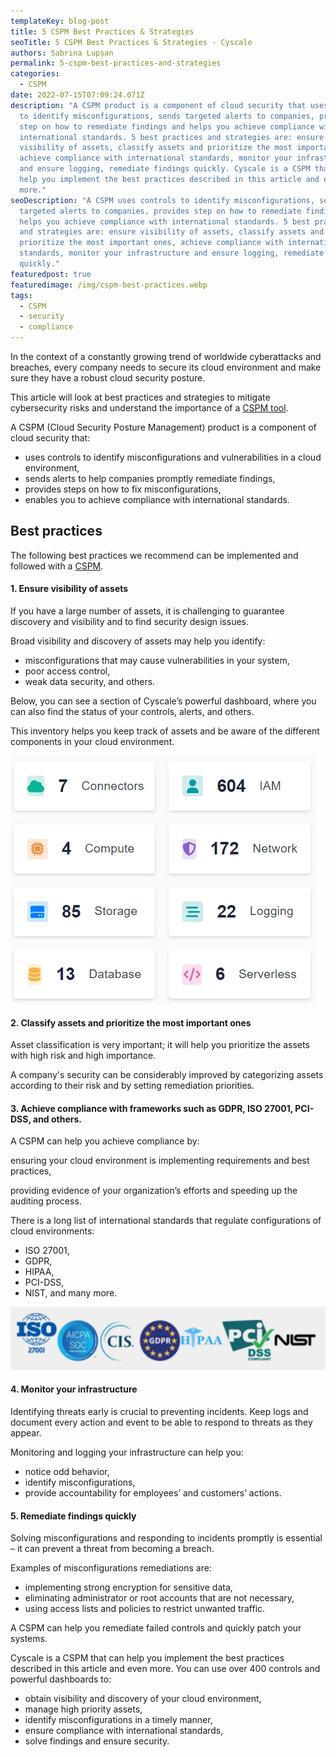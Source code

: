 ```yaml
---
templateKey: blog-post
title: 5 CSPM Best Practices & Strategies
seoTitle: 5 CSPM Best Practices & Strategies - Cyscale
authors: Sabrina Lupșan
permalink: 5-cspm-best-practices-and-strategies
categories:
  - CSPM
date: 2022-07-15T07:09:24.071Z
description: "A CSPM product is a component of cloud security that uses controls
  to identify misconfigurations, sends targeted alerts to companies, provides
  step on how to remediate findings and helps you achieve compliance with
  international standards. 5 best practices and strategies are: ensure
  visibility of assets, classify assets and prioritize the most important ones,
  achieve compliance with international standards, monitor your infrastructure
  and ensure logging, remediate findings quickly. Cyscale is a CSPM that can
  help you implement the best practices described in this article and even
  more."
seoDescription: "A CSPM uses controls to identify misconfigurations, sends
  targeted alerts to companies, provides step on how to remediate findings and
  helps you achieve compliance with international standards. 5 best practices
  and strategies are: ensure visibility of assets, classify assets and
  prioritize the most important ones, achieve compliance with international
  standards, monitor your infrastructure and ensure logging, remediate findings
  quickly."
featuredpost: true
featuredimage: /img/cspm-best-practices.webp
tags:
  - CSPM
  - security
  - compliance
---
```

In the context of a constantly growing trend of worldwide cyberattacks and breaches, every company needs to secure its cloud environment and make sure they have a robust cloud security posture.  

This article will look at best practices and strategies to mitigate cybersecurity risks and understand the importance of a [CSPM tool](https://cyscale.com/products/cloud-security-posture-management/). 

A CSPM (Cloud Security Posture Management) product is a component of cloud security that: 

* uses controls to identify misconfigurations and vulnerabilities in a cloud environment, 
* sends alerts to help companies promptly remediate findings,  
* provides steps on how to fix misconfigurations, 
* enables you to achieve compliance with international standards. 

## Best practices

The following best practices we recommend can be implemented and followed with a [CSPM](https://cyscale.com/blog/understanding-cspm-an-essential-guide/). 

#### 1. Ensure visibility of assets

If you have a large number of assets, it is challenging to guarantee discovery and visibility and to find security design issues. 

Broad visibility and discovery of assets may help you identify: 

* misconfigurations that may cause vulnerabilities in your system, 
* poor access control, 
* weak data security, and others. 

Below, you can see a section of Cyscale’s powerful dashboard, where you can also find the status of your controls, alerts, and others. 

This inventory helps you keep track of assets and be aware of the different components in your cloud environment. 

![Dashboard inventory in Cyscale](/img/inventory-dashboard.webp#shadow "Dashboard inventory in Cyscale")

#### 2. Classify assets and prioritize the most important ones

Asset classification is very important; it will help you prioritize the assets with high risk and high importance. 

A company's security can be considerably improved by categorizing assets according to their risk and by setting remediation priorities. 

#### 3. Achieve compliance with frameworks such as GDPR, ISO 27001, PCI-DSS, and others.

A CSPM can help you achieve compliance by: 

ensuring your cloud environment is implementing requirements and best practices,  

providing evidence of your organization’s efforts and speeding up the auditing process. 

There is a long list of international standards that regulate configurations of cloud environments: 

* ISO 27001,  
* GDPR,  
* HIPAA, 
* PCI-DSS, 
* NIST, and many more. 

![International compliance standards](/img/standards.webp#shadow "International compliance standards")

#### 4. Monitor your infrastructure

Identifying threats early is crucial to preventing incidents. Keep logs and document every action and event to be able to respond to threats as they appear. 

Monitoring and logging your infrastructure can help you: 

* notice odd behavior, 
* identify misconfigurations, 
* provide accountability for employees’ and customers’ actions. 

#### 5. Remediate findings quickly

Solving misconfigurations and responding to incidents promptly is essential – it can prevent a threat from becoming a breach.  

Examples of misconfigurations remediations are:  

* implementing strong encryption for sensitive data, 
* eliminating administrator or root accounts that are not necessary, 
* using access lists and policies to restrict unwanted traffic. 

A CSPM can help you remediate failed controls and quickly patch your systems. 

Cyscale is a CSPM that can help you implement the best practices described in this article and even more. You can use over 400 controls and powerful dashboards to: 

* obtain visibility and discovery of your cloud environment, 
* manage high priority assets, 
* identify misconfigurations in a timely manner, 
* ensure compliance with international standards, 
* solve findings and ensure security.
